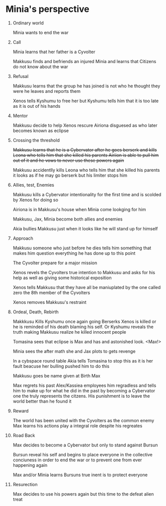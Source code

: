 # Minia's perspective

1. Ordinary world

   Minia wants to end the war

1. Call

   Minia learns that her father is a Cyvolter
   
   Makkusu finds and befriends an injured Minia and learns that Citizens do not know about the war

1. Refusal

   Makkusu learns that the group he has joined is not who he thought they were he leaves and reports them
   
   Xenos tells Kyshumu to free her but Kyshumu tells him that it is too late as it is out of his hands

1. Mentor
   
   Makkusu decide to help Xenos rescure Airiona disguesed as who later becomes known as eclipse

1. Crossing the threshold
   
   ~~Makkusu learns that he is a Cybervator after he goes berserk and kills Leona who tells him that she killed his parents Airiion is able to pull him out of it and he vows to never use these powers again~~
   
   Makkusu accidentlly kills Leona who tells him that she killed his parents it looks as if he may go berserk but his limiter stops him
   
1. Allies, test, Enemies

   Makkusu kills a Cybervator intentionality for the first time and is scolded by Xenos for doing so

   Airiona is in Makkusu's house when Minia come lookging for him

   Makkusu, Jax, Minia become both allies and enemies
   
   Akia bullies Makkusu just when it looks like he will stand up for himself 

   
1. Approach
    
    Makkusu someone who just before he dies tells him something that makes him question everything he has done up to this point
    
    The Cyvolter prepare for a major mission
    
    Xenos revels the Cyvolters true intention to Makkusu and asks for his help as well as giving some historical exposition
    
    Xenos tells Makkusu that they have all be maniuplated by the one called zero the 8th member of the Cyvolters
    
    Xenos removes Makkusu's restraint
    
1. Ordeal, Death, Rebirth

   Makkkusu Kills Kyshumu once again going Berserks Xenos is killed or he is reminded of his death blaming his self. Or Kyshumu reveals the truth making Makkusu realize he killed innocent people
   
   Tomasina sees that eclipse is Max and has and astonished look. <Max!>
   
   Minia sees the after math she and Jax plots to gets revenge
   
   In a cybspace round table Akia tells Tomasina to stop this as it is her fault beacuse her bulling pushed him to do this

   Makkusu goes be name given at Birth Max
   
   Max regrets his past Alex/Kassiea employees him regradless and tells him to make up for what he did in the past by becoming a Cybervator one the truly represents the citzens. His punishment is to leave the world better than he found it

1. Reward

   The world has been united with the Cyvolters as the common enemy Max learns his actions play a integral role despite his regreates

1. Road Back
   
   Max decides to become a Cybervator but only to stand against Bursun

   Bursun reveal his self and begins to place everyone in the collective conciuness in order to end the war or to prevent one from ever happening again
   
   Max and/or Minia learns Bursuns true inent is to protect everyone

1. Resurection

   Max decides to use his powers again but this time to the defeat alien treat




